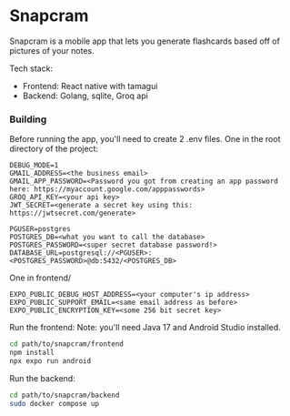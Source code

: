# Snapcram

Snapcram is a mobile app that lets you generate flashcards
based off of pictures of your notes.

Tech stack:
- Frontend: React native with tamagui
- Backend: Golang, sqlite, Groq api

### Building
Before running the app, you'll need to create 2 .env files.
One in the root directory of the project:
```env
DEBUG_MODE=1
GMAIL_ADDRESS=<the business email>
GMAIL_APP_PASSWORD=<Password you got from creating an app password here: https://myaccount.google.com/apppasswords>
GROQ_API_KEY=<your api key>
JWT_SECRET=<generate a secret key using this: https://jwtsecret.com/generate>

PGUSER=postgres
POSTGRES_DB=<what you want to call the database>
POSTGRES_PASSWORD=<super secret database password!>
DATABASE_URL=postgresql://<PGUSER>:<POSTGRES_PASSWORD>@db:5432/<POSTGRES_DB>
```

One in frontend/
```env
EXPO_PUBLIC_DEBUG_HOST_ADDRESS=<your computer's ip address>
EXPO_PUBLIC_SUPPORT_EMAIL=<same email address as before>
EXPO_PUBLIC_ENCRYPTION_KEY=<some 256 bit secret key>
```

Run the frontend: Note: you'll need Java 17 and Android Studio installed.
```bash
cd path/to/snapcram/frontend
npm install
npx expo run android
```

Run the backend:
```bash
cd path/to/snapcram/backend
sudo docker compose up
```